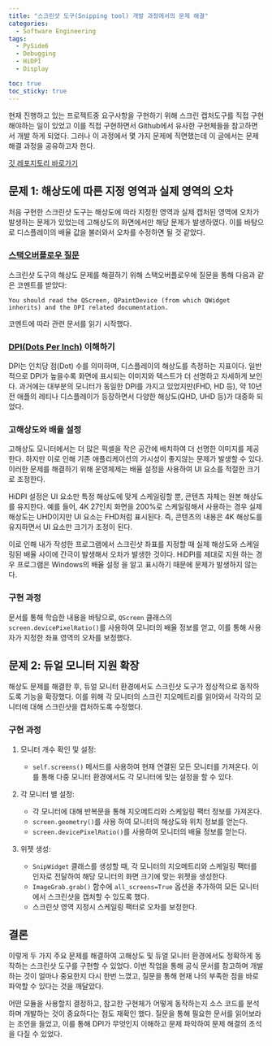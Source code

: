 ```yaml
---
title: "스크린샷 도구(Snipping tool) 개발 과정에서의 문제 해결"
categories:
  - Software Engineering
tags:
  - PySide6
  - Debugging
  - HiDPI
  - Display

toc: true
toc_sticky: true
---
```

현재 진행하고 있는 프로젝트중 요구사항을 구현하기 위해 스크린 캡처도구를 직접 구현해야하는 일이 있었고 이를 직접 구현하면서 Github에서 유사한 구현체들을 참고하면서 개발 하게 되었다. 그러나 이 과정에서 몇 가지 문제에 직면했는데 이 글에서는 문제 해결 과정을 공유하고자 한다.

[깃 레포지토리 바로가기](https://github.com/sungbinlee/snipping-tool)

## 문제 1: 해상도에 따른 지정 영역과 실제 영역의 오차

처음 구현한 스크린샷 도구는 해상도에 따라 지정한 영역과 실제 캡처된 영역에 오차가 발생하는 문제가 있었는데 고해상도의 화면에서만 해당 문제가 발생하였다. 이를 바탕으로 디스플레이의 배율 값을 불러와서 오차를 수정하면 될 것 같았다.

### [스택오버플로우 질문](https://stackoverflow.com/questions/78568755/pyside-snipping-tool-coordinates-mismatch-due-to-monitor-scaling-and-dual-monito)

   스크린샷 도구의 해상도 문제를 해결하기 위해 스택오버플로우에 질문을 통해 다음과 같은 코멘트를 받았다:
   ```
   You should read the QScreen, QPaintDevice (from which QWidget inherits) and the DPI related documentation.
   ```

   코멘트에 따라 관련 문서를 읽기 시작했다. 

### [DPI(Dots Per Inch)](https://doc.qt.io/qt-6/highdpi.html) 이해하기

DPI는 인치당 점(Dot) 수를 의미하며, 디스플레이의 해상도를 측정하는 지표이다. 일반적으로 DPI가 높을수록 화면에 표시되는 이미지와 텍스트가 더 선명하고 자세하게 보인다. 과거에는 대부분의 모니터가 동일한 DPI를 가지고 있었지만(FHD, HD 등), 약 10년 전 애플의 레티나 디스플레이가 등장하면서 다양한 해상도(QHD, UHD 등)가 대중화 되었다.

### 고해상도와 배율 설정
고해상도 모니터에서는 더 많은 픽셀을 작은 공간에 배치하여 더 선명한 이미지를 제공한다. 하지만 이로 인해 기존 애플리케이션의 가시성이 좋지않는 문제가 발생할 수 있다. 이러한 문제를 해결하기 위해 운영체제는 배율 설정을 사용하여 UI 요소를 적절한 크기로 조정한다.

HiDPI 설정은 UI 요소만 특정 해상도에 맞게 스케일링할 뿐, 콘텐츠 자체는 원본 해상도를 유지한다. 예를 들어, 4K 27인치 화면을 200%로 스케일링해서 사용하는 경우 실제 해상도는 UHD이지만 UI 요소는 FHD처럼 표시된다. 즉, 콘텐츠의 내용은 4K 해상도를 유지하면서 UI 요소만 크기가 조정이 된다.

이로 인해 내가 작성한 프로그램에서 스크린샷 좌표를 지정할 때 실제 해상도와 스케일링된 배율 사이에 간극이 발생해서 오차가 발생한 것이다. HiDPI를 제대로 지원 하는 경우 프로그램은 Windows의 배율 설정 을 알고 표시하기 때문에 문제가 발생하지 않는다.

### 구현 과정

문서를 통해 학습한 내용을 바탕으로, `QScreen` 클래스의 `screen.devicePixelRatio()`를 사용하여 모니터의 배율 정보를 얻고, 이를 통해 사용자가 지정한 좌표 영역의 오차를 보정했다.

## 문제 2: 듀얼 모니터 지원 확장

해상도 문제를 해결한 후, 듀얼 모니터 환경에서도 스크린샷 도구가 정상적으로 동작하도록 기능을 확장했다. 이를 위해 각 모니터의 스크린 지오메트리를 읽어와서 각각의 모니터에 대해 스크린샷을 캡처하도록 수정했다.

### 구현 과정

1. 모니터 개수 확인 및 설정:
   - `self.screens()` 메서드를 사용하여 현재 연결된 모든 모니터를 가져온다. 이를 통해 다중 모니터 환경에서도 각 모니터에 맞는 설정을 할 수 있다.

2. 각 모니터 별 설정:
   - 각 모니터에 대해 반복문을 통해 지오메트리와 스케일링 팩터 정보를 가져온다.
   - `screen.geometry()`를 사용 하여 모니터의 해상도와 위치 정보를 얻는다.
   - `screen.devicePixelRatio()`를 사용하여 모니터의 배율 정보를 얻는다.
     
3. 위젯 생성:
   - `SnipWidget` 클래스를 생성할 때, 각 모니터의 지오메트리와 스케일링 팩터를 인자로 전달하여 해당 모니터의 화면 크기에 맞는 위젯을 생성한다.
   - `ImageGrab.grab()` 함수에 `all_screens=True` 옵션을 추가하여 모든 모니터에서 스크린샷을 캡처할 수 있도록 했다.
   - 스크린샷 영역 지정시 스케일링 팩터로 오차를 보정한다.

## 결론

이렇게 두 가지 주요 문제를 해결하여 고해상도 및 듀얼 모니터 환경에서도 정확하게 동작하는 스크린샷 도구를 구현할 수 있었다. 이번 작업을 통해 공식 문서를 참고하며 개발하는 것이 얼마나 중요한지 다시 한번 느꼈고, 질문을 통해 현재 나의 부족한 점을 바로 파악할 수 있다는 것을 깨달았다. 

어떤 모듈을 사용할지 결정하고, 참고한 구현체가 어떻게 동작하는지 소스 코드를 분석하며 개발하는 것이 중요하다는 점도 재확인 했다. 질문을 통해 필요한 문서를 읽어보라는 조언을 들었고, 이를 통해 DPI가 무엇인지 이해하고 문제 파악하여 문제 해결의 초석을 다질 수 있었다.
